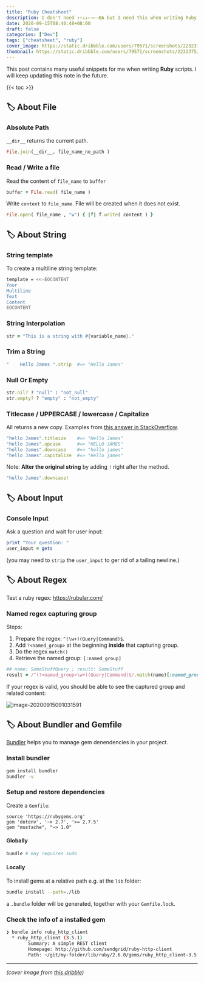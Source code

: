 ```yaml
---
title: "Ruby Cheatsheet"
description: I don't need ↑↑↓↓←→←→BA but I need this when writing Ruby scripts.
date: 2020-09-15T08:40:48+08:00
draft: false
categories: ["Dev"]
tags: ["cheatsheet", "ruby"]
cover_image: https://static.dribbble.com/users/79571/screenshots/2232375/ruby.png
thumbnail: https://static.dribbble.com/users/79571/screenshots/2232375/ruby.png
---
```


This post contains many useful snippets for me when writing **Ruby** scripts. I will keep updating this note in the future.

{{< toc >}}

## 🏷 About File

### Absolute Path

`__dir__` returns the current path.

```ruby
File.join(__dir__, file_name_no_path )
```

### Read / Write a file

Read the content of `file_name` to `buffer`

```ruby
buffer = File.read( file_name )
```

Write `content` to `file_name`. File will be created when it does not exist.

```ruby
File.open( file_name , "w") { |f| f.write( content ) }
```

## 🏷 About String

### String template

To create a multiline string template:

```bash
template = <<-EOCONTENT
Your
Multiline
Text
Content
EOCONTENT
```

### String Interpolation 

```ruby
str = "This is a string with #{variable_name}."
```

### Trim a String
```ruby
"    Hello James ".strip  #=> "Hello James"
```

### Null Or Empty

```ruby
str.nil? ? "null" : "not_null"
str.empty? ? "empty" : "not_empty"
```

### Titlecase / UPPERCASE / lowercase / Capitalize

All returns a new copy. Examples from [this answer in StackOverflow](https://stackoverflow.com/a/1020571/13742790).

```ruby
"hello James".titleize    #=> "Hello James"
"hello James".upcase      #=> "HELLO JAMES"
"hello James".downcase    #=> "hello james"
"hello James".capitalize  #=> "Hello james"
```

Note: **Alter the original string** by adding `!` right after the method.

```ruby
"hello James".downcase!
```

## 🏷 About Input

### Console Input

Ask a question and wait for user input:

```ruby
print "Your question: "
user_input = gets
```

(you may need to `strip` the `user_input` to ger rid of a tailing newline.)

## 🏷 About Regex

Test a ruby regex: https://rubular.com/

### Named regex capturing group

Steps:

1. Prepare the regex: `^(\w+)(Query|Command)$`.
2. Add `?<named_group>` at the beginning **inside** that capturing group.
3. Do the regex `match()`
4. Retrieve the named group: `[:named_group]`

```ruby
## name: SomeStuffQuery ; result: SomeStuff
result = /^(?<named_group>\w+)(Query|Command)$/.match(name)[:named_group]
```

If your regex is valid, you should be able to see the captured group and related content:

![image-20200915091031591](/img/image-20200915091031591.png)

## 🏷 About Bundler and Gemfile

[Bundler](https://bundler.io/) helps you to manage gem denendencies in your project.

### Install bundler

```zsh
gem install bundler
bundler -v
```

### Setup and restore dependencies

Create a `Gemfile`:

```gemfile
source 'https://rubygems.org'
gem 'dotenv', '~> 2.7', '>= 2.7.5'
gem "mustache", "~> 1.0"
```

#### Globally

```bash
bundle # may requires sudo
```

#### Locally 

To install gems at a relative path e.g. at the `lib` folder:
```bash
bundle install --path=./lib
```

a `.bundle` folder will be generated, together with your `Gemfile.lock`.

### Check the info of a installed gem

```bash
❯ bundle info ruby_http_client
  * ruby_http_client (3.5.1)
        Summary: A simple REST client
        Homepage: http://github.com/sendgrid/ruby-http-client
        Path: ~/git/my-folder/lib/ruby/2.6.0/gems/ruby_http_client-3.5.1
```

---

_(cover image from [this dribble](https://dribbble.com/shots/2232375-Ruby))_